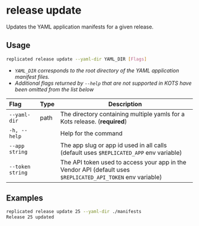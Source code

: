 # release update

Updates the YAML application manifests for a given release.

## Usage
```bash
replicated release update --yaml-dir YAML_DIR [Flags]
```

* _`YAML_DIR` corresponds to the root directory of the YAML application manifest files._
* _Additional flags returned by `--help` that are not supported in KOTS have been omitted from the list below_

| Flag                 | Type | Description |
|:----------------------|------|-------------|
| `--yaml-dir` | path | The directory containing multiple yamls for a Kots release. (**required**) |
| `-h, --help`   |  |          Help for the command |
| `--app string` | |   The app slug or app id used in all calls (default uses `$REPLICATED_APP` env variable) |
| `--token string` | |  The API token used to access your app in the Vendor API (default uses `$REPLICATED_API_TOKEN` env variable) |

## Examples
```bash
replicated release update 25 --yaml-dir ./manifests
Release 25 updated
```
